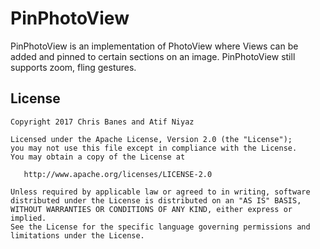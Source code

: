 # PinPhotoView
PinPhotoView is an implementation of PhotoView where Views can be added and pinned to certain sections on an image. PinPhotoView still supports zoom, fling gestures.

License
--------

    Copyright 2017 Chris Banes and Atif Niyaz

    Licensed under the Apache License, Version 2.0 (the "License");
    you may not use this file except in compliance with the License.
    You may obtain a copy of the License at

       http://www.apache.org/licenses/LICENSE-2.0

    Unless required by applicable law or agreed to in writing, software
    distributed under the License is distributed on an "AS IS" BASIS,
    WITHOUT WARRANTIES OR CONDITIONS OF ANY KIND, either express or implied.
    See the License for the specific language governing permissions and
    limitations under the License.
